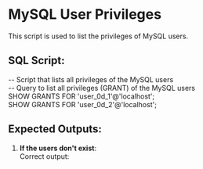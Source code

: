 # MySQL User Privileges

This script is used to list the privileges of MySQL users.

## SQL Script:

-- Script that lists all privileges of the MySQL users  
-- Query to list all privileges (GRANT) of the MySQL users  
SHOW GRANTS FOR 'user_0d_1'@'localhost';  
SHOW GRANTS FOR 'user_0d_2'@'localhost';  

## Expected Outputs:

1. **If the users don't exist**:  
   Correct output:  

